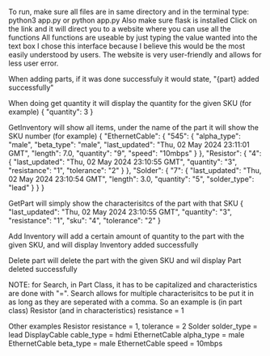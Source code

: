 To run, make sure all files are in same directory and in the terminal type: python3 app.py   or   python app.py
Also make sure flask is installed
Click on the link and it will direct you to a website where you can use all the functions
All functions are useable by just typing the value wanted into the text box
I chose this interface because I believe this would be the most easily understood by users. The website is very user-friendly and allows for less user error.

When adding parts, if it was done successfuly it would state, "{part} added successfully" 


When doing get quantity it will display the quantity for the given SKU (for example)
{
  "quantity": 3
}



GetInventory will show all items, under the name of the part it will show the SKU number (for example)
{
  "EthernetCable": {
    "545": {
      "alpha_type": "male",
      "beta_type": "male",
      "last_updated": "Thu, 02 May 2024 23:11:01 GMT",
      "length": 7.0,
      "quantity": "9",
      "speed": "10mbps"
    }
  },
  "Resistor": {
    "4": {
      "last_updated": "Thu, 02 May 2024 23:10:55 GMT",
      "quantity": "3",
      "resistance": "1",
      "tolerance": "2"
    }
  },
  "Solder": {
    "7": {
      "last_updated": "Thu, 02 May 2024 23:10:54 GMT",
      "length": 3.0,
      "quantity": "5",
      "solder_type": "lead"
    }
  }
}




GetPart will simply show the characterisitcs of the part with that SKU
{
  "last_updated": "Thu, 02 May 2024 23:10:55 GMT",
  "quantity": "3",
  "resistance": "1",
  "sku": "4",
  "tolerance": "2"
}


Add Inventory will add a certain amount of quantity to the part with the given SKU, and will display
Inventory added successfully


Delete part will delete the part with the given SKU and wil display
Part deleted successfully


NOTE: for Search, in Part Class, it has to be capitalized and characteristics are done with "=". 
Search allows for multiple characterisitcs to be put it in as long as they are seperated with a comma.
So an example is (in part class) Resistor  (and in characteristics) resistance = 1

Other examples
Resistor        resistance = 1, tolerance = 2
Solder          solder_type = lead
DisplayCable    cable_type = hdmi
EthernetCable   alpha_type = male
EthernetCable   beta_type = male
EthernetCable   speed = 10mbps
